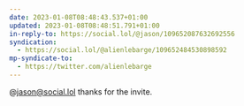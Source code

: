 ```yaml
---
date: 2023-01-08T08:48:43.537+01:00
updated: 2023-01-08T08:48:51.791+01:00
in-reply-to: https://social.lol/@jason/109652087632692556
syndication:
  - https://social.lol/@alienlebarge/109652484530898592
mp-syndicate-to:
  - https://twitter.com/alienlebarge
---
```

@jason@social.lol thanks for the invite.

